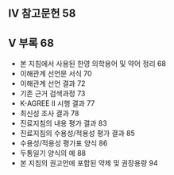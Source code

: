 ## IV 참고문헌 <PAGE>58

## V 부록 <PAGE>68
- 본 지침에서 사용된 한영 의학용어 및 약어 정리 <PAGE>68
- 이해관계 선언문 서식 <PAGE>70
- 이해관계 선언 결과 <PAGE>72
- 기존 근거 검색과정 <PAGE>73
- K-AGREE II 시행 결과 <PAGE>77
- 최신성 조사 결과 <PAGE>78
- 진료지침의 내용 평가 결과 <PAGE>83
- 진료지침의 수용성/적용성 평가 결과 <PAGE>85
- 수용성/적용성 평가표 양식 <PAGE>86
- 두통일기 양식의 예 <PAGE>88
- 본 지침의 권고안에 포함된 약제 및 권장용량 <PAGE>94